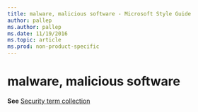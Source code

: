 ```yaml
---
title: malware, malicious software - Microsoft Style Guide
author: pallep
ms.author: pallep
ms.date: 11/19/2016
ms.topic: article
ms.prod: non-product-specific
---
```


# malware, malicious software

**See** [Security term collection](/style-guide/a-z-word-list-term-collections/term-collections/security-terms)
